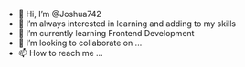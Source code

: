 - 👋 Hi, I’m @Joshua742
- 👀 I’m always interested in learning and adding to my skills
- 🌱 I’m currently learning Frontend Development
- 💞️ I’m looking to collaborate on ...
- 📫 How to reach me ...

<!---
Joshua742/Joshua742 is a ✨ special ✨ repository because its `README.md` (this file) appears on your GitHub profile.
You can click the Preview link to take a look at your changes.
--->
